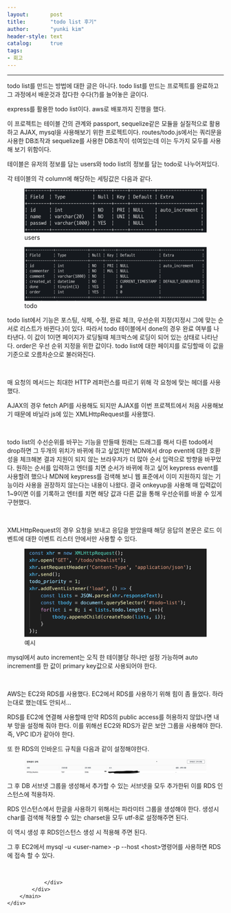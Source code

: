 ```yaml
---
layout:       post
title:        "todo list 후기"
author:       "yunki kim"
header-style: text
catalog:      true
tags: 
- 회고
---
```


<head></head>
<body id="tt-body-page" class="">
<div id="wrap" class="wrap-right">
    <div id="container">
        <main class="main ">
            <div class="area-main">
                <div class="area-view">
                    <div class="article-header"></div>
                    <hr>
                    <div class="article-view">
                        <div class="contents_style">
                            <p>todo list를 만드는 방법에 대한 글은 아니다. todo list를 만드는 프로젝트를 완료하고 그 과정에서 배운것과 잡다한 수다(?)를 늘어놓은 글이다.</p>
<p>express를 활용한 todo list이다. aws로 배포까지 진행을 했다.</p>
<p>이 프로젝트는 테이블 간의 관계와 passport, sequelize같은 모듈을 실질적으로 활용하고 AJAX, mysql을 사용해보기 위한 프로젝트이다. routes/todo.js에서는 쿼리문을 사용한 DB조작과 sequelize를 사용한 DB조작이 섞여있는데 이는 두가지 모두를 사용해 보기 위함이다.&nbsp;</p>
<p>테이블은 유저의 정보를 담는 users와 todo list의 정보를 담는 todo로 나누어져있다.</p>
<p>각 테이블의 각 column에 해당하는 세팅값은 다음과 같다.</p>
<p></p><figure class="imageblock widthContent" data-origin-width="0" data-origin-height="0" data-ke-mobilestyle="widthContent">
    <span data-lightbox="lightbox">
        <img src="/img/dG9kbyBsaXN0IO2bhOq4sA==/img.png" data-origin-width="0" data-origin-height="0" data-ke-mobilestyle="widthContent">
    </span>
    <figcaption>users</figcaption>
</figure><figure class="imageblock widthContent" data-origin-width="0" data-origin-height="0" data-ke-mobilestyle="widthContent">
    <span data-lightbox="lightbox">
        <img src="/img/dG9kbyBsaXN0IO2bhOq4sA==/img_1.png" data-origin-width="0" data-origin-height="0" data-ke-mobilestyle="widthContent">
    </span>
    <figcaption>todo</figcaption>
</figure><p></p>
<p>todo list에서 기능은 포스팅, 삭제, 수정, 완료 체크, 우선순위 지정(지정시 그에 맞는 순서로 리스트가 바뀐다.)이 있다. 따라서 todo 테이블에서 done의 경우 완료 여부를 나타낸다. 이 값이 1이면 페이지가 로딩될때 체크박스에 로딩이 되어 있는 상태로 나타난다. order은 우선 순위 지정을 위한 값이다. todo list에 대한 페이지를 로딩할때 이 값을 기준으로 오름차순으로 불러와진다.&nbsp;</p>
<p>&nbsp;</p>
<p>매 요청의 메서드는 최대한 HTTP 레퍼런스를 따르기 위해 각 요청에 맞는 헤더를 사용했다.&nbsp;</p>
<p>AJAX의 경우 fetch API를 사용해도 되지만 AJAX를 이번 프로젝트에서 처음 사용해보기 때문에 바닐라 js에 있는 XMLHttpRequest를 사용했다.&nbsp;</p>
<p>&nbsp;</p>
<p>todo list의 수선순위를 바꾸는 기능을 만들때 원래는 드래그를 해서 다른 todo에서 drop하면 그 두개의 위치가 바뀌에 하고 싶없지만 MDN에서 drop event에 대한 호환성을 체크해본 결과 지원이 되지 않는 브라우저가 더 많아 순서 입력으로 방향을 바꾸었다. 원하는 순서를 입력하고 엔터를 치면 순서가 바뀌에 하고 싶어 keypress event를 사용할려 했으나 MDN에 keypress를 검색해 보니 웹 표준에서 이미 지원하지 않는 기능이라 사용을 권장하지 않는다는 내용이 나왔다. 결국 onkeyup을 사용해 매 입력값이 1~9이면 이를 기록하고 엔터를 치면 해당 값과 다른 값을 통해 우선순위를 바꿀 수 있게 구현했다.&nbsp;</p>
<p>&nbsp;</p>
<p>XMLHttpRequest의 경우 요청을 보내고 응답을 받았을때 해당 응답의 본문은 로드 이벤트에 대한 이벤트 리스터 안에서만 사용할 수 있다.&nbsp;</p>
<p></p><figure class="imageblock widthContent" data-origin-width="0" data-origin-height="0" data-ke-mobilestyle="widthContent">
    <span data-lightbox="lightbox">
        <img src="/img/dG9kbyBsaXN0IO2bhOq4sA==/img_2.png" data-origin-width="0" data-origin-height="0" data-ke-mobilestyle="widthContent">
    </span>
    <figcaption>예시</figcaption>
</figure><p></p>
<p>mysql에서 auto increment는 오직 한 테이블당 하나만 설정 가능하며 auto increment를 한 값이 primary key값으로 사용되어야 한다.&nbsp;</p>
<p>&nbsp;</p>
<p>AWS는 EC2와 RDS를 사용했다. EC2에서 RDS를 사용하기 위해 힘이 좀 들었다. 하라는대로 했는데도 안되서...</p>
<p>RDS를 EC2에 연결해 사용할때 만약 RDS의 public access를 허용하지 않았나면 내부 망을 설정해 줘야 한다. 이를 위해선 EC2와 RDS가 같은 보안 그룹을 사용해야 한다. 즉, VPC ID가 같아야 한다.&nbsp;</p>
<p>또 한 RDS의 인바운드 규칙을 다음과 같이 설정해야한다.</p>
<p></p><figure class="imageblock alignCenter" data-origin-width="0" data-origin-height="0" data-ke-mobilestyle="widthContent">
    <span data-lightbox="lightbox">
        <img src="/img/dG9kbyBsaXN0IO2bhOq4sA==/img_3.png" data-origin-width="0" data-origin-height="0" data-ke-mobilestyle="widthContent">
    </span>
    <figcaption></figcaption>
</figure><p></p>
<p>그 후 DB 서브넷 그룹을 생성해서 추가할 수 있는 서브넷을 모두 추가한뒤 이를 RDS 인스턴스에 적용하자.&nbsp;</p>
<p>RDS 인스턴스에서 한글을 사용하기 위해서는 파라미터 그룹을 생성해야 한다. 생성시 char를 검색해 적용할 수 있는 charset을 모두 utf-8로 설정해주면 된다.&nbsp;</p>
<p>이 역시 생성 후 RDS인스턴스 생성 시 적용해 주면 된다.&nbsp;</p>
<p>그 후 EC2에서 mysql -u &lt;user-name&gt; -p --host &lt;host&gt;명령어를 사용하면 RDS에 접속 할 수 있다.</p>
                        </div>
                        <br>
                        <div class="tags"></div>
                    </div>
                    
                </div>
            </div>
        </main>
    </div>
</div>


</body>